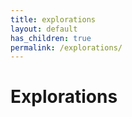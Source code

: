 ```yaml
---
title: explorations
layout: default
has_children: true
permalink: /explorations/
---
```


# Explorations